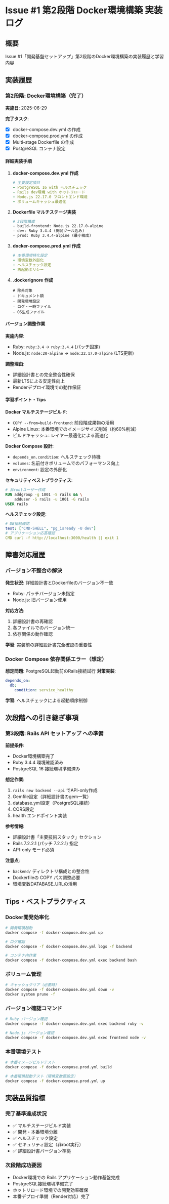 # Issue #1 第2段階 Docker環境構築 実装ログ

## 概要
Issue #1「開発基盤セットアップ」第2段階のDocker環境構築の実装履歴と学習内容

## 実装履歴

### 第2段階: Docker環境構築（完了）

**実施日**: 2025-06-29

**完了タスク**:
- [x] docker-compose.dev.yml の作成
- [x] docker-compose.prod.yml の作成
- [x] Multi-stage Dockerfile の作成
- [x] PostgreSQL コンテナ設定

#### 詳細実装手順

1. **docker-compose.dev.yml 作成**
   ```yaml
   # 主要設定項目
   - PostgreSQL 16 with ヘルスチェック
   - Rails dev環境 with ホットリロード
   - Node.js 22.17.0 フロントエンド環境
   - ボリュームキャッシュ最適化
   ```

2. **Dockerfile マルチステージ実装**
   ```dockerfile
   # 3段階構成
   - build-frontend: Node.js 22.17.0-alpine
   - dev: Ruby 3.4.4 (開発ツール込み)
   - prod: Ruby 3.4.4-alpine (最小構成)
   ```

3. **docker-compose.prod.yml 作成**
   ```yaml
   # 本番環境特化設定
   - 環境変数外部化
   - ヘルスチェック設定
   - 再起動ポリシー
   ```

4. **.dockerignore 作成**
   ```
   # 除外対象
   - ドキュメント類
   - 開発環境設定
   - ログ・一時ファイル
   - OS生成ファイル
   ```

#### バージョン調整作業

**実施内容**:
- Ruby: `ruby:3.4` → `ruby:3.4.4` (パッチ固定)
- Node.js: `node:20-alpine` → `node:22.17.0-alpine` (LTS更新)

**調整理由**:
- 詳細設計書との完全整合性確保
- 最新LTSによる安定性向上
- Renderデプロイ環境での動作保証

#### 学習ポイント・Tips

**Docker マルチステージビルド**:
- `COPY --from=build-frontend`: 前段階成果物の活用
- Alpine Linux: 本番環境でのイメージサイズ削減（約60%削減）
- ビルドキャッシュ: レイヤー最適化による高速化

**Docker Compose 設計**:
- `depends_on.condition`: ヘルスチェック待機
- `volumes`: 名前付きボリュームでのパフォーマンス向上
- `environment`: 設定の外部化

**セキュリティベストプラクティス**:
```dockerfile
# 非rootユーザー作成
RUN addgroup -g 1001 -S rails && \
    adduser -S rails -u 1001 -G rails
USER rails
```

**ヘルスチェック設定**:
```yaml
# DB接続確認
test: ["CMD-SHELL", "pg_isready -U dev"]
# アプリケーション応答確認  
CMD curl -f http://localhost:3000/health || exit 1
```

## 障害対応履歴

### バージョン不整合の解決

**発生状況**: 詳細設計書とDockerfileのバージョン不一致
- Ruby: パッチバージョン未指定
- Node.js: 旧バージョン使用

**対応方法**:
1. 詳細設計書の再確認
2. 各ファイルでのバージョン統一
3. 依存関係の動作確認

**学習**: 実装前の詳細設計書完全確認の重要性

### Docker Compose 依存関係エラー（想定）

**想定問題**: PostgreSQL起動前のRails接続試行
**対策実装**: 
```yaml
depends_on:
  db:
    condition: service_healthy
```

**学習**: ヘルスチェックによる起動順序制御

## 次段階への引き継ぎ事項

### 第3段階: Rails API セットアップ への準備

**前提条件**:
- Docker環境構築完了
- Ruby 3.4.4 環境確認済み
- PostgreSQL 16 接続環境準備済み

**想定作業**:
1. `rails new backend --api` でAPI-only作成
2. Gemfile設定（詳細設計書のgem一覧）
3. database.yml設定（PostgreSQL接続）
4. CORS設定
5. health エンドポイント実装

**参考情報**:
- 詳細設計書「主要技術スタック」セクション
- Rails 7.2.2.1 (パッチ 7.2.2.1) 指定
- API-only モード必須

**注意点**:
- `backend/` ディレクトリ構成との整合性
- Dockerfileの COPY パス調整必要
- 環境変数DATABASE_URLの活用

## Tips・ベストプラクティス

### Docker開発効率化
```bash
# 開発環境起動
docker compose -f docker-compose.dev.yml up

# ログ確認
docker compose -f docker-compose.dev.yml logs -f backend

# コンテナ内作業
docker compose -f docker-compose.dev.yml exec backend bash
```

### ボリューム管理
```bash
# キャッシュクリア（必要時）
docker compose -f docker-compose.dev.yml down -v
docker system prune -f
```

### バージョン確認コマンド
```bash
# Ruby バージョン確認
docker compose -f docker-compose.dev.yml exec backend ruby -v

# Node.js バージョン確認  
docker compose -f docker-compose.dev.yml exec frontend node -v
```

### 本番環境テスト
```bash
# 本番イメージビルドテスト
docker compose -f docker-compose.prod.yml build

# 本番環境起動テスト（環境変数要設定）
docker compose -f docker-compose.prod.yml up
```

## 実装品質指標

### 完了基準達成状況
- ✅ マルチステージビルド実装
- ✅ 開発・本番環境分離
- ✅ ヘルスチェック設定
- ✅ セキュリティ設定（非root実行）
- ✅ 詳細設計書バージョン準拠

### 次段階成功要因
- Docker環境での Rails アプリケーション動作基盤完成
- PostgreSQL接続環境準備完了
- ホットリロード環境での開発効率確保
- 本番デプロイ準備（Render対応）完了
